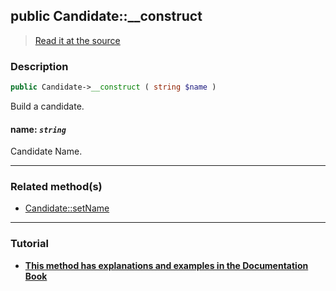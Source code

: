 ## public Candidate::__construct

> [Read it at the source](https://github.com/julien-boudry/Condorcet/blob/master/src/Candidate.php#L33)

### Description    

```php
public Candidate->__construct ( string $name )
```

Build a candidate.
    

#### **name:** *`string`*   
Candidate Name.    

---------------------------------------

### Related method(s)      

* [Candidate::setName](/Docs/ApiReferences/Candidate%20Class/public%20Candidate--setName.md)    

---------------------------------------

### Tutorial

* **[This method has explanations and examples in the Documentation Book](https://www.condorcet.io/3.AsPhpLibrary/4.Candidates)**    
